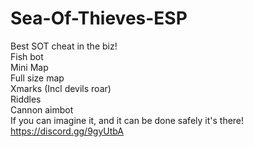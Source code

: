 # Sea-Of-Thieves-ESP
Best SOT cheat in the biz!  
Fish bot  
Mini Map  
Full size map  
Xmarks (Incl devils roar)  
Riddles  
Cannon aimbot  
If you can imagine it, and it can be done safely it's there!  
https://discord.gg/9gyUtbA
